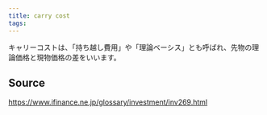 ```yaml
---
title: carry cost
tags: 
---
```


キャリーコストは、「持ち越し費用」や「理論ベーシス」とも呼ばれ、先物の理論価格と現物価格の差をいいます。

## Source
https://www.ifinance.ne.jp/glossary/investment/inv269.html